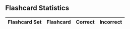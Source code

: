 
<html>
  <head>
    <meta charset="UTF-8">
    <title>Flashcard Statistics</title>
  </head>
  <body>
    <h2>Flashcard Statistics</h2>
    <table>
      <thead>
        <tr>
          <th>Flashcard Set</th>
          <th>Flashcard</th>
          <th>Correct</th>
          <th>Incorrect</th>
        </tr>
      </thead>
      <tbody id="stats-table-body">
      </tbody>
    </table>
  
  <script>
      const statsTableBody = document.getElementById('stats-table-body');
      fetch('https://csa-backend.rohanj.dev/stats')
        .then(response => response.json())
        .then(stats => {
          stats.forEach(stat => {
            const row = document.createElement('tr');
            const flashcardSetCell = document.createElement('td');
            const flashcardCell = document.createElement('td');
            const correctCell = document.createElement('td');
            const incorrectCell = document.createElement('td');
            
            flashcardSetCell.innerText = stat.flashcardSet.name;
            flashcardCell.innerText = stat.flashcard.question;
            correctCell.innerText = stat.correct;
            incorrectCell.innerText = stat.incorrect;

            row.appendChild(flashcardSetCell);
            row.appendChild(flashcardCell);
            row.appendChild(correctCell);
            row.appendChild(incorrectCell);

            statsTableBody.appendChild(row);
          });
        })
        .catch(error => {
          console.error('Failed to fetch flashcard statistics', error);
        });
    </script>
  </body>
</html>
